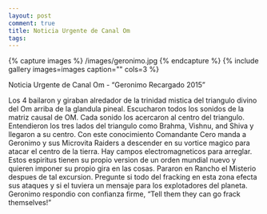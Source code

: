 ```yaml
---
layout: post
comment: true
title: Noticia Urgente de Canal Om
tags: 
---
```






{% capture images %}
	/images/geronimo.jpg
{% endcapture %}
{% include gallery images=images caption="" cols=3 %}



Noticia Urgente de Canal Om - “Geronimo Recargado 2015”

Los 4 bailaron y giraban alredador de la trinidad mistica del triangulo divino del Om arriba de la glandula pineal. Escucharon todos los sonidos de la matriz causal de OM. Cada sonido los acercaron al centro del triangulo. Entendieron los tres lados del triangulo como Brahma, Vishnu, and Shiva y llegaron a su centro. Con este conocimiento Comandante Cero manda a Geronimo y sus Microvita Raiders a descender en su vortice magico para atacar el centro de la tierra. Hay campos electromagneticos para arreglar. Estos espiritus tienen su propio version de un orden mundial nuevo y quieren imponer su propio gira en las cosas. Pararon en Rancho el Misterio despues de tal excursion. Pregunte si todo del fracking en esta zona efecta sus ataques y si el tuviera un mensaje para los explotadores del planeta. Geronimo respondio con confianza firme, “Tell them they can go frack themselves!”
